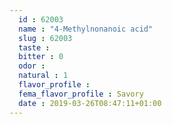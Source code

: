 ```yaml
---
  id : 62003
  name : "4-Methylnonanoic acid"
  slug : 62003
  taste : 
  bitter : 0
  odor : 
  natural : 1
  flavor_profile : 
  fema_flavor_profile : Savory
  date : 2019-03-26T08:47:11+01:00
---
```



